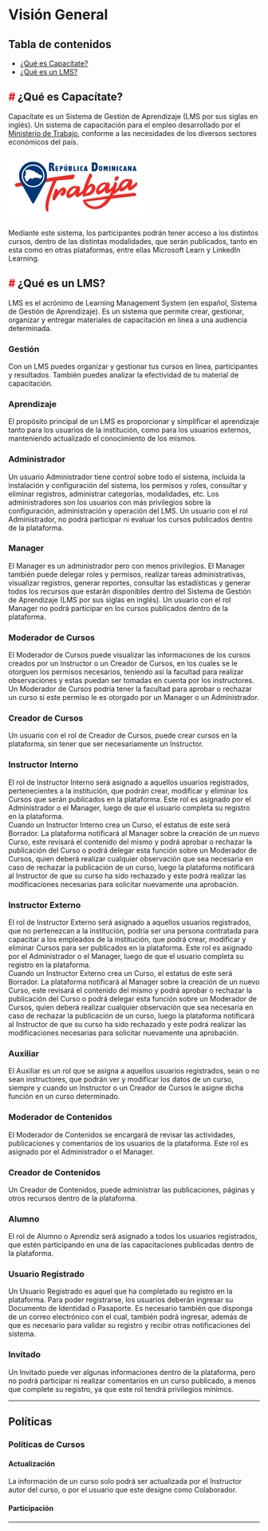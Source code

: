 # Visión General

## Tabla de contenidos
* [ ¿Qué es Capacítate? ](#que-es-capacitate)
* [ ¿Qué es un LMS? ](#que-es-un-lms)

<a name="que-es-capacitate"></a>

## <span style="color:red">*#*</span> ¿Qué es Capacítate?

Capacítate es un Sistema de Gestión de Aprendizaje (LMS por sus siglas en inglés). Un sistema de capacitación para el empleo desarrollado por el [Ministerio de Trabajo][1], conforme a las necesidades de los diversos sectores económicos del país.

[1]: <https://www.mt.gob.do/> "Sitio web del Ministerio de Trabajo"

![Logo Capacítate](../images/logo.png)

Mediante este sistema, los participantes podrán tener acceso a los distintos cursos, dentro de las distintas modalidades, que serán publicados, tanto en esta como en otras plataformas, entre ellas Microsoft Learn y LinkedIn Learning.

<a name="que-es-capacitate"></a>

## <span style="color:red">*#*</span> ¿Qué es un LMS?

LMS es el acrónimo de Learning Management System (en español, Sistema de Gestión de Aprendizaje). Es un sistema que permite crear, gestionar, organizar y entregar materiales de capacitación en linea a una audiencia determinada.

<a name="gestion"></a>

### Gestión  
Con un LMS puedes organizar y gestionar tus cursos en linea, participantes y resultados. También puedes analizar la efectividad de tu material de capacitación.

### Aprendizaje  
El propósito principal de un LMS es proporcionar y simplificar el aprendizaje tanto para los usuarios de la institución, como para los usuarios externos, manteniendo actualizado el conocimiento de los mismos.

### Administrador

Un usuario Administrador tiene control sobre todo el sistema, incluida la instalación y configuración del sistema, los permisos y roles, consultar y eliminar registros, administrar categorías, modalidades, etc. Los administradores son los usuarios con más privilegios sobre la configuración, administración y operación del LMS. Un usuario con el rol Administrador, no podrá participar ni evaluar los cursos publicados dentro de la plataforma.

### Manager

El Manager es un administrador pero con menos privilegios. El Manager también puede delegar roles y permisos, realizar tareas administrativas, visualizar registros, generar reportes, consultar las estadísticas y generar todos los recursos que estarán disponibles dentro del Sistema de Gestión de Aprendizaje (LMS por sus siglas en inglés). Un usuario con el rol Manager no podrá participar en los cursos publicados dentro de la plataforma.

### Moderador de Cursos

El Moderador de Cursos puede visualizar las informaciones de los cursos creados por un Instructor o un Creador de Cursos, en los cuales se le otorguen los permisos necesarios, teniendo así la facultad para realizar observaciones y estas puedan ser tomadas en cuenta por los instructores. Un Moderador de Cursos podría tener la facultad para aprobar o rechazar un curso si este permiso le es otorgado por un Manager o un Administrador.

### Creador de Cursos

Un usuario con el rol de Creador de Cursos, puede crear cursos en la plataforma, sin tener que ser necesariamente un Instructor.

### Instructor Interno

El rol de Instructor Interno será asignado a aquellos usuarios registrados, pertenecientes a la institución, que podrán crear, modificar y eliminar los Cursos que serán publicados en la plataforma. Este rol es asignado por el Administrador o el Manager, luego de que el usuario completa su registro en la plataforma.  
Cuando un Instructor Interno crea un Curso, el estatus de este será Borrador. La plataforma notificará al Manager sobre la creación de un nuevo Curso, este revisará el contenido del mismo y podrá aprobar o rechazar la publicación del Curso o podrá delegar esta función sobre un Moderador de Cursos, quien deberá realizar cualquier observación que sea necesaria en caso de rechazar la publicación de un curso, luego la plataforma notificará al Instructor de que su curso ha sido rechazado y este podrá realizar las modificaciones necesarias para solicitar nuevamente una aprobación. 

### Instructor Externo

El rol de Instructor Externo será asignado a aquellos usuarios registrados, que no pertenezcan a la institución, podría ser una persona contratada para capacitar a los empleados de la institución, que podrá crear, modificar y eliminar Cursos para ser publicados en la plataforma. Este rol es asignado por el Administrador o el Manager, luego de que el usuario completa su registro en la plataforma.  
Cuando un Instructor Externo crea un Curso, el estatus de este será Borrador. La plataforma notificará al Manager sobre la creación de un nuevo Curso, este revisará el contenido del mismo y podrá aprobar o rechazar la publicación del Curso o podrá delegar esta función sobre un Moderador de Cursos, quien deberá realizar cualquier observación que sea necesaria en caso de rechazar la publicación de un curso, luego la plataforma notificará al Instructor de que su curso ha sido rechazado y este podrá realizar las modificaciones necesarias para solicitar nuevamente una aprobación. 

### Auxiliar

El Auxiliar es un rol que se asigna a aquellos usuarios registrados, sean o no sean instructores, que podrán ver y modificar los datos de un curso, siempre y cuando un Instructor o un Creador de Cursos le asigne dicha función en un curso determinado.

### Moderador de Contenidos

El Moderador de Contenidos se encargará de revisar las actividades, publicaciones y comentarios de los usuarios de la plataforma. Este rol es asignado por el Administrador o el Manager.

### Creador de Contenidos

Un Creador de Contenidos, puede administrar las publicaciones, páginas y otros recursos dentro de la plataforma.

### Alumno

El rol de Alumno o Aprendiz será asignado a todos los usuarios registrados, que estén participando en una de las capacitaciones publicadas dentro de la plataforma.

### Usuario Registrado

Un Usuario Registrado es aquel que ha completado su registro en la plataforma. Para poder registrarse, los usuarios deberán ingresar su Documento de Identidad o Pasaporte. Es necesario también que disponga de un correo electrónico con el cual, también podrá ingresar, además de que es necesario para validar su registro y recibir otras notificaciones del sistema.

### Invitado

Un Invitado puede ver algunas informaciones dentro de la plataforma, pero no podrá participar ni realizar comentarios en un curso publicado, a menos que complete su registro, ya que este rol tendrá privilegios mínimos.

---

## Políticas

### Políticas de Cursos

#### Actualización

La información de un curso solo podrá ser actualizada por el Instructor autor del curso, o por el usuario que este designe como Colaborador.

#### Participación

---
